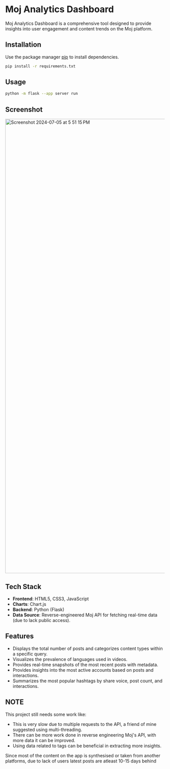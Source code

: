 # Moj Analytics Dashboard

Moj Analytics Dashboard is a comprehensive tool designed to provide insights into user engagement and content trends on the Moj platform. 

## Installation

Use the package manager [pip](https://pip.pypa.io/en/stable/) to install dependencies.

```bash
pip install -r requirements.txt
```

## Usage

```bash
python -m flask --app server run
```

## Screenshot
<img width="1434" alt="Screenshot 2024-07-05 at 5 51 15 PM" src="https://github.com/usyntest/moj-analytics-dashboard/assets/68940203/6f5136e3-b264-4061-b2a8-0f059a028b90">

## Tech Stack
- **Frontend**: HTML5, CSS3, JavaScript
- **Charts**: Chart.js
- **Backend**: Python (Flask)
- **Data Source**: Reverse-engineered Moj API for fetching real-time data (due to lack public access).

## Features
- Displays the total number of posts and categorizes content types within a specific query.
- Visualizes the prevalence of languages used in videos.
- Provides real-time snapshots of the most recent posts with metadata.
- Provides insights into the most active accounts based on posts and interactions.
- Summarizes the most popular hashtags by share voice, post count, and interactions.


## NOTE
This project still needs some work like:
- This is very slow due to multiple requests to the API, a friend of mine suggested using multi-threading.
- There can be more work done in reverse engineering Moj's API, with more data it can be improved.
- Using data related to tags can be beneficial in extracting more insights.

Since most of the content on the app is synthesised or taken from another platforms, due to lack of users latest posts are atleast 10-15 days behind 
